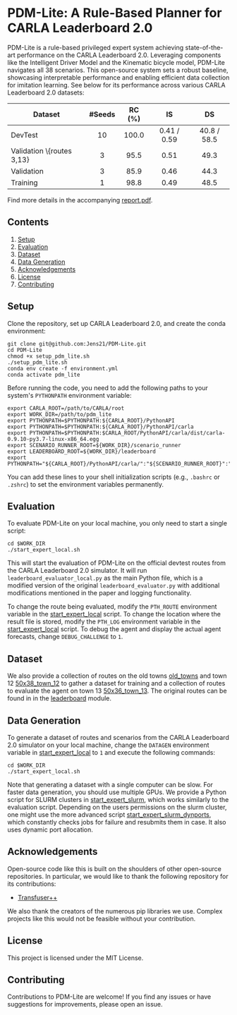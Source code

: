 # PDM-Lite: A Rule-Based Planner for CARLA Leaderboard 2.0
PDM-Lite is a rule-based privileged expert system achieving state-of-the-art performance on the CARLA Leaderboard 2.0. Leveraging components like the Intelligent Driver Model and the Kinematic bicycle model, PDM-Lite navigates all 38 scenarios. This open-source system sets a robust baseline, showcasing interpretable performance and enabling efficient data collection for imitation learning. See below for its performance across various CARLA Leaderboard 2.0 datasets:

Dataset | #Seeds | RC (%) | IS | DS |
| --- | :---: | :---: | :---: | :---: |
| DevTest | 10	| 100.0 |	0.41 / 0.59 |	40.8 / 58.5 |
| Validation \\{routes 3,13} |	3 | 95.5 | 0.51 |49.3 |
| Validation | 3 | 85.9 | 0.46 | 44.3 |
| Training | 1 | 98.8 | 0.49 | 48.5 |

Find more details in the accompanying [report.pdf](docs/report.pdf).

## Contents

1. [Setup](#setup)
2. [Evaluation](#evaluation)
3. [Dataset](#dataset)
4. [Data Generation](#data-generation)
5. [Acknowledgements](#acknowledgements)
6. [License](#license)
7. [Contributing](#contributing)

## Setup

Clone the repository, set up CARLA Leaderboard 2.0, and create the conda environment:

```Shell
git clone git@github.com:Jens21/PDM-Lite.git
cd PDM-Lite
chmod +x setup_pdm_lite.sh
./setup_pdm_lite.sh
conda env create -f environment.yml
conda activate pdm_lite
```
Before running the code, you need to add the following paths to your system's `PYTHONPATH` environment variable:

```Shell
export CARLA_ROOT=/path/to/CARLA/root
export WORK_DIR=/path/to/pdm_lite
export PYTHONPATH=$PYTHONPATH:${CARLA_ROOT}/PythonAPI
export PYTHONPATH=$PYTHONPATH:${CARLA_ROOT}/PythonAPI/carla
export PYTHONPATH=$PYTHONPATH:$CARLA_ROOT/PythonAPI/carla/dist/carla-0.9.10-py3.7-linux-x86_64.egg
export SCENARIO_RUNNER_ROOT=${WORK_DIR}/scenario_runner
export LEADERBOARD_ROOT=${WORK_DIR}/leaderboard
export PYTHONPATH="${CARLA_ROOT}/PythonAPI/carla/":"${SCENARIO_RUNNER_ROOT}":"${LEADERBOARD_ROOT}":${PYTHONPATH}
```
You can add these lines to your shell initialization scripts (e.g., `.bashrc` or `.zshrc`) to set the environment variables permanently.

## Evaluation

To evaluate PDM-Lite on your local machine, you only need to start a single script:
```Shell
cd $WORK_DIR
./start_expert_local.sh
```

This will start the evaluation of PDM-Lite on the official devtest routes from the CARLA Leaderboard 2.0 simulator. It will run `leaderboard_evaluator_local.py` as the main Python file, which is a modified version of the original `leaderboard_evaluator.py` with additional modifications mentioned in the paper and logging functionality.

To change the route being evaluated, modify the `PTH_ROUTE` environment variable in the [start_expert_local](start_expert_local.sh) script.
To change the location where the result file is stored, modify the `PTH_LOG` environment variable in the [start_expert_local](start_expert_local.sh) script.
To debug the agent and display the actual agent forecasts, change `DEBUG_CHALLENGE` to `1`.

## Dataset

We also provide a collection of routes on the old towns [old_towns](data/old_towns) and town 12 [50x38_town_12](data/50x38_town_12) to gather a dataset for training and a collection of routes to evaluate the agent on town 13 [50x36_town_13](data/50x36_town_13). The original routes can be found in in the [leaderboard](leaderboard/data) module.

## Data Generation

To generate a dataset of routes and scenarios from the CARLA Leaderboard 2.0 simulator on your local machine, change the `DATAGEN` environment variable in [start_expert_local](start_expert_local.sh) to `1` and execute the following commands:

```Shell
cd $WORK_DIR
./start_expert_local.sh
```

Note that generating a dataset with a single computer can be slow. For faster data generation, you should use multiple GPUs. We provide a Python script for SLURM clusters in [start_expert_slurm](start_expert_slurm.py), which works similarly to the evaluation script. Depending on the users permissions on the slurm cluster, 
one might use the more advanced script [start_expert_slurm_dynports](start_expert_slurm_dynports.py), which constantly checks jobs for failure and resubmits them in case. It also uses dynamic port allocation.

## Acknowledgements

Open-source code like this is built on the shoulders of other open-source repositories.
In particular, we would like to thank the following repository for its contributions:
* [Transfuser++](https://github.com/autonomousvision/carla_garage)

We also thank the creators of the numerous pip libraries we use. Complex projects like this would not be feasible without your contribution.

## License

This project is licensed under the MIT License.

## Contributing

Contributions to PDM-Lite are welcome! If you find any issues or have suggestions for improvements, please open an issue.
